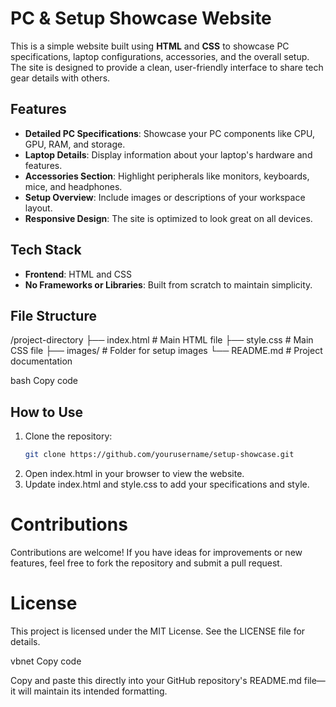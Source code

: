# PC & Setup Showcase Website

This is a simple website built using **HTML** and **CSS** to showcase PC specifications, laptop configurations, accessories, and the overall setup. The site is designed to provide a clean, user-friendly interface to share tech gear details with others.

## Features

- **Detailed PC Specifications**: Showcase your PC components like CPU, GPU, RAM, and storage.
- **Laptop Details**: Display information about your laptop's hardware and features.
- **Accessories Section**: Highlight peripherals like monitors, keyboards, mice, and headphones.
- **Setup Overview**: Include images or descriptions of your workspace layout.
- **Responsive Design**: The site is optimized to look great on all devices.

## Tech Stack

- **Frontend**: HTML and CSS
- **No Frameworks or Libraries**: Built from scratch to maintain simplicity.

## File Structure

/project-directory ├── index.html # Main HTML file ├── style.css # Main CSS file ├── images/ # Folder for setup images └── README.md # Project documentation

bash
Copy code

## How to Use

1. Clone the repository:
   ```bash
   git clone https://github.com/yourusername/setup-showcase.git
2. Open index.html in your browser to view the website.
3. Update index.html and style.css to add your specifications and style.

# Contributions
Contributions are welcome! If you have ideas for improvements or new features, feel free to fork the repository and submit a pull request.

# License
This project is licensed under the MIT License. See the LICENSE file for details.

vbnet
Copy code

Copy and paste this directly into your GitHub repository's README.md file—it will maintain its intended formatting.
